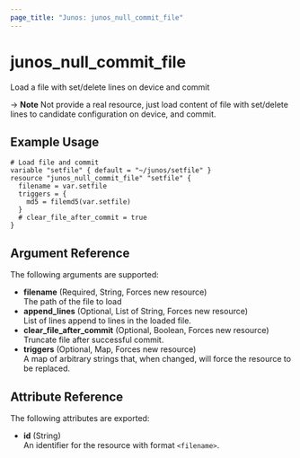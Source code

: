 ```yaml
---
page_title: "Junos: junos_null_commit_file"
---
```


# junos_null_commit_file

Load a file with set/delete lines on device and commit

-> **Note**
  Not provide a real resource, just load content of file with set/delete lines to
  candidate configuration on device, and commit.

## Example Usage

```hcl
# Load file and commit
variable "setfile" { default = "~/junos/setfile" }
resource "junos_null_commit_file" "setfile" {
  filename = var.setfile
  triggers = {
    md5 = filemd5(var.setfile)
  }
  # clear_file_after_commit = true
}
```

## Argument Reference

The following arguments are supported:

- **filename** (Required, String, Forces new resource)  
  The path of the file to load
- **append_lines** (Optional, List of String, Forces new resource)  
  List of lines append to lines in the loaded file.
- **clear_file_after_commit** (Optional, Boolean, Forces new resource)  
  Truncate file after successful commit.
- **triggers** (Optional, Map, Forces new resource)  
  A map of arbitrary strings that, when changed, will force the resource to be replaced.

## Attribute Reference

The following attributes are exported:

- **id** (String)  
  An identifier for the resource with format `<filename>`.

